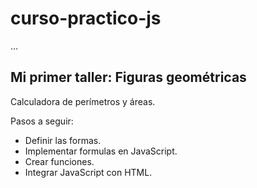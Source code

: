 # curso-practico-js

...
## Mi primer taller: Figuras geométricas
Calculadora de perímetros y áreas.

Pasos a seguir:
- Definir las formas.
- Implementar formulas en JavaScript.
- Crear funciones.
- Integrar JavaScript con HTML.
